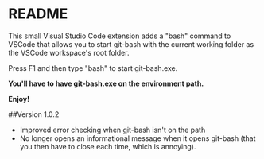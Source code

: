 # README

This small Visual Studio Code extension adds a "bash" command to VSCode that allows you to start git-bash with the current working folder 
as the VSCode workspace's root folder.

Press F1 and then type "bash" to start git-bash.exe.


**You'll have to have git-bash.exe on the environment path.**

**Enjoy!**

##Version 1.0.2
* Improved error checking when git-bash isn't on the path
* No longer opens an informational message when it opens git-bash (that you then have to close each time, which is annoying).
 

